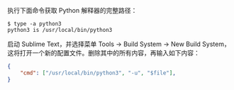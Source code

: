 执行下面命令获取 Python 解释器的完整路径：

```console
$ type -a python3
python3 is /usr/local/bin/python3
```

启动 Sublime Text，并选择菜单 Tools -> Build System -> New Build System，这将打开一个新的配置文件。删除其中的所有内容，再输入如下内容：

```json
{
    "cmd": ["/usr/local/bin/python3", "-u", "$file"],
}
```

